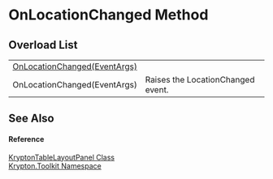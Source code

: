 # OnLocationChanged Method


## Overload List
<table>
<tr>
<td><a href="831a8294-fd35-460d-aca4-9fee21f6dfed.md">OnLocationChanged(EventArgs)</a></td>
<td> </td></tr>
<tr>
<td>OnLocationChanged(EventArgs)</td>
<td>Raises the LocationChanged event.</td></tr>
</table>

## See Also


#### Reference
<a href="7c7487b3-36d3-a1a2-1351-3010ba913d74.md">KryptonTableLayoutPanel Class</a>  
<a href="79d2eac2-21f4-54ff-7552-b20c33c30600.md">Krypton.Toolkit Namespace</a>  

